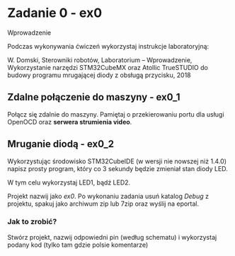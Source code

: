 # Zadanie 0 - ex0

Wprowadzenie

Podczas wykonywania ćwiczeń wykorzystaj instrukcje laboratoryjną:

W. Domski, Sterowniki robotów, Laboratorium – Wprowadzenie, Wykorzystanie 
narzędzi STM32CubeMX oraz Atollic TrueSTUDIO do budowy programu mrugającej 
diody z obsługą przycisku, 2018

## Zdalne połączenie do maszyny - ex0_1

Połącz się zdalnie do maszyny. 
Pamiętaj o przekierowaniu portu dla usługi OpenOCD 
oraz **serwera strumienia video**.

## Mruganie diodą - ex0_2

Wykorzystując środowisko STM32CubeIDE (w wersji nie nowszej niż 1.4.0) 
napisz prosty program, który co 3 sekundy będzie zmieniał stan diody LED.

W tym celu wykorzystaj LED1, bądź LED2.

Projekt nazwij jako *ex0*.
Po wykonaniu zadania usuń katalog *Debug* z projektu, spakuj 
jako archiwum zip lub 7zip oraz wyślij na eportal.


### Jak to zrobić?
Stwórz projekt, nazwij odpowiedni pin (według schematu) i wykorzystaj podany kod (tylko tam gdzie polsie komentarze)
